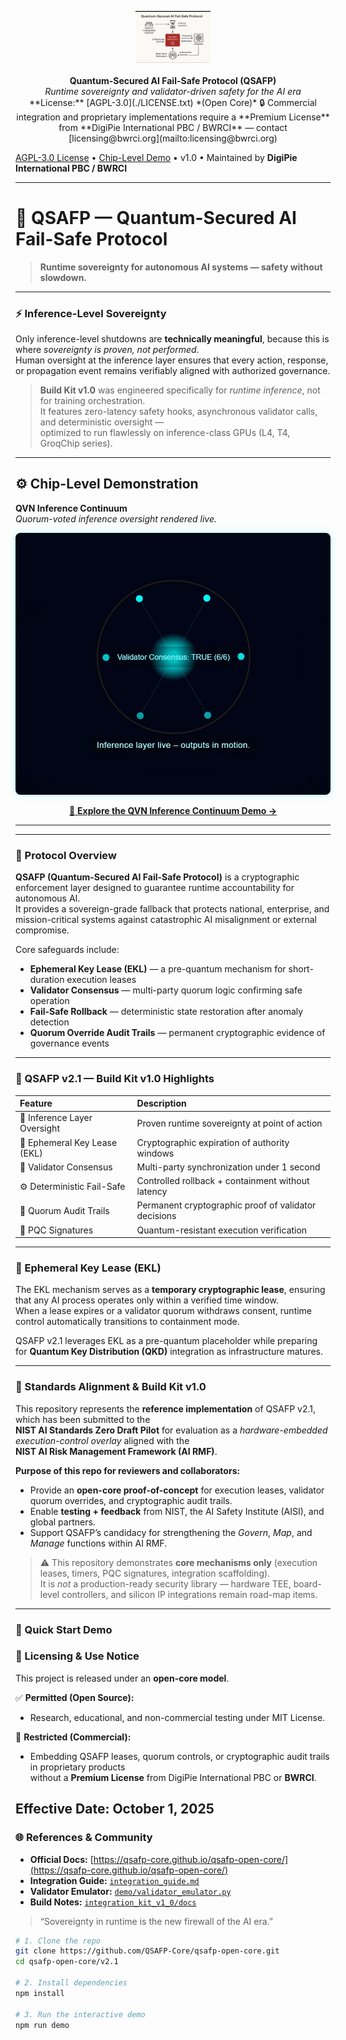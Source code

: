 <p align="center">
  <img src="ASSETS/QSAFP Quantum-Secured FailSafe.jpg" width="120" alt="QSAFP Logo"><br><br>
  <b>Quantum-Secured AI Fail-Safe Protocol (QSAFP)</b><br>
  <em>Runtime sovereignty and validator-driven safety for the AI era</em><br>
  **License:** [AGPL-3.0](./LICENSE.txt) *(Open Core)*  
🔒 Commercial integration and proprietary implementations require a **Premium License** from  
**DigiPie International PBC / BWRCI** — contact [licensing@bwrci.org](mailto:licensing@bwrci.org)

  <a href="https://github.com/QSAFP-Core/qsafp-open-core/blob/main/LICENSE">AGPL-3.0 License</a> • 
  <a href="CHIP_DEMOS/qvn_inference_continuum/index.html">Chip-Level Demo</a> • 
  v1.0 • Maintained by <strong>DigiPie International PBC / BWRCI</strong>
</p>

---


# 🧠 QSAFP — Quantum-Secured AI Fail-Safe Protocol  

> **Runtime sovereignty for autonomous AI systems — safety without slowdown.**

---

### ⚡ Inference-Level Sovereignty  

Only inference-level shutdowns are **technically meaningful**, because this is where *sovereignty is proven, not performed*.  
Human oversight at the inference layer ensures that every action, response, or propagation event remains verifiably aligned with authorized governance.

> **Build Kit v1.0** was engineered specifically for *runtime inference*, not for training orchestration.  
> It features zero-latency safety hooks, asynchronous validator calls, and deterministic oversight —  
> optimized to run flawlessly on inference-class GPUs (L4, T4, GroqChip series).

---

## ⚙️ Chip-Level Demonstration  
**QVN Inference Continuum**  
_Quorum-voted inference oversight rendered live._

<p align="center">
  <a href="CHIP_DEMOS/qvn_inference_continuum/index.html">
    <img src="ASSETS/Gif-QVN_Inference_Oversight_Continuum.gif"
         alt="Validator Consensus: TRUE (6/6) — Inference layer live – outputs in motion."
         width="760"
         style="border-radius:8px; box-shadow:0 0 12px rgba(0,255,255,0.3);">
  </a>
</p>

<p align="center">
  <a href="CHIP_DEMOS/qvn_inference_continuum/README.html">
    🔗 <strong>Explore the QVN Inference Continuum Demo →</strong>
  </a>
</p>

---
---

### 🔐 Protocol Overview  

**QSAFP (Quantum-Secured AI Fail-Safe Protocol)** is a cryptographic enforcement layer designed to guarantee runtime accountability for autonomous AI.  
It provides a sovereign-grade fallback that protects national, enterprise, and mission-critical systems against catastrophic AI misalignment or external compromise.

Core safeguards include:  
- **Ephemeral Key Lease (EKL)** — a pre-quantum mechanism for short-duration execution leases  
- **Validator Consensus** — multi-party quorum logic confirming safe operation  
- **Fail-Safe Rollback** — deterministic state restoration after anomaly detection  
- **Quorum Override Audit Trails** — permanent cryptographic evidence of governance events  

---

### 🚀 QSAFP v2.1 — Build Kit v1.0 Highlights

| Feature | Description |
|:--------|:-------------|
| 🧠 Inference Layer Oversight | Proven runtime sovereignty at point of action |
| 🔐 Ephemeral Key Lease (EKL) | Cryptographic expiration of authority windows |
| 🧩 Validator Consensus | Multi-party synchronization under 1 second |
| ⚙️ Deterministic Fail-Safe | Controlled rollback + containment without latency |
| 🧾 Quorum Audit Trails | Permanent cryptographic proof of validator decisions |
| 🧮 PQC Signatures | Quantum-resistant execution verification |

---

### 🧬 Ephemeral Key Lease (EKL)  

The EKL mechanism serves as a **temporary cryptographic lease**, ensuring that any AI process operates only within a verified time window.  
When a lease expires or a validator quorum withdraws consent, runtime control automatically transitions to containment mode.  

QSAFP v2.1 leverages EKL as a pre-quantum placeholder while preparing for **Quantum Key Distribution (QKD)** integration as infrastructure matures.

---

### 🧰 Standards Alignment & Build Kit v1.0  

This repository represents the **reference implementation** of QSAFP v2.1, which has been submitted to the  
**NIST AI Standards Zero Draft Pilot** for evaluation as a *hardware-embedded execution-control overlay* aligned with the  
**NIST AI Risk Management Framework (AI RMF)**.

**Purpose of this repo for reviewers and collaborators:**  
- Provide an **open-core proof-of-concept** for execution leases, validator quorum overrides, and cryptographic audit trails.  
- Enable **testing + feedback** from NIST, the AI Safety Institute (AISI), and global partners.  
- Support QSAFP’s candidacy for strengthening the *Govern*, *Map*, and *Manage* functions within AI RMF.

> ⚠️ This repository demonstrates **core mechanisms only** (execution leases, timers, PQC signatures, integration scaffolding).  
> It is *not* a production-ready security library — hardware TEE, board-level controllers, and silicon IP integrations remain road-map items.

---

### 🧪 Quick Start Demo  

### 📜 Licensing & Use Notice

This project is released under an **open-core model**.

✅ **Permitted (Open Source):**
- Research, educational, and non-commercial testing under MIT License.

🚫 **Restricted (Commercial):**
- Embedding QSAFP leases, quorum controls, or cryptographic audit trails in proprietary products  
  without a **Premium License** from DigiPie International PBC or **BWRCI**.

**Effective Date:** October 1, 2025
---
### 🌐 References & Community

- **Official Docs:** [https://qsafp-core.github.io/qsafp-open-core/](https://qsafp-core.github.io/qsafp-open-core/)
- **Integration Guide:** [`integration_guide.md`](integration_guide.md)
- **Validator Emulator:** [`demo/validator_emulator.py`](demo/validator_emulator.py)
- **Build Notes:** [`integration_kit_v1_0/docs`](integration_kit_v1_0/docs/)

> “Sovereignty in runtime is the new firewall of the AI era.”
```bash
# 1. Clone the repo
git clone https://github.com/QSAFP-Core/qsafp-open-core.git
cd qsafp-open-core/v2.1

# 2. Install dependencies
npm install

# 3. Run the interactive demo
npm run demo
